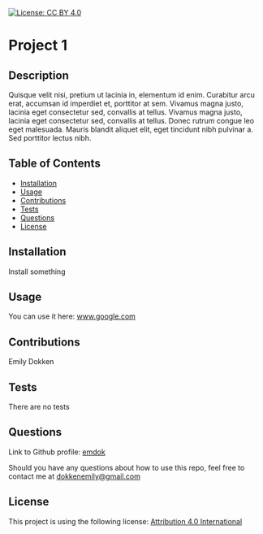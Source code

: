 [![License: CC BY 4.0](https://licensebuttons.net/l/by/4.0/80x15.png)](https://creativecommons.org/licenses/by/4.0/)

# Project 1

## Description

Quisque velit nisi, pretium ut lacinia in, elementum id enim. Curabitur arcu erat, accumsan id imperdiet et, porttitor at sem. Vivamus magna justo, lacinia eget consectetur sed, convallis at tellus. Vivamus magna justo, lacinia eget consectetur sed, convallis at tellus. Donec rutrum congue leo eget malesuada. Mauris blandit aliquet elit, eget tincidunt nibh pulvinar a. Sed porttitor lectus nibh.


## Table of Contents

* [Installation](#installation)
* [Usage](#usage)
* [Contributions](#contributions)
* [Tests](#tests)
* [Questions](#questions)
* [License](#license)

## Installation
Install something

## Usage
You can use it here: www.google.com

## Contributions
Emily Dokken

## Tests
There are no tests

## Questions
    
Link to Github profile: [emdok](www.github.com/emdok)

Should you have any questions about how to use this repo, feel free to contact me at dokkenemily@gmail.com

## License 
    
This project is using the following license: [Attribution 4.0 International](https://creativecommons.org/licenses/by/4.0/)
    

